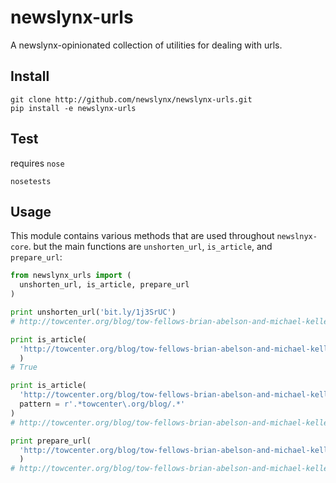 newslynx-urls
========
A newslynx-opinionated collection of utilities for dealing with urls.


## Install
```
git clone http://github.com/newslynx/newslynx-urls.git
pip install -e newslynx-urls
```

## Test
requires `nose`
```
nosetests
```

## Usage

This module contains various methods that are used throughout `newslnyx-core`.
but the main functions are `unshorten_url`, `is_article`, and `prepare_url`:

```python
from newslynx_urls import (
  unshorten_url, is_article, prepare_url
)

print unshorten_url('bit.ly/1j3SrUC')
# http://towcenter.org/blog/tow-fellows-brian-abelson-and-michael-keller-to-study-the-impact-of-journalism

print is_article(
  'http://towcenter.org/blog/tow-fellows-brian-abelson-and-michael-keller-to-study-the-impact-of-journalism'
  )
# True

print is_article(
  'http://towcenter.org/blog/tow-fellows-brian-abelson-and-michael-keller-to-study-the-impact-of-journalism',
  pattern = r'.*towcenter\.org/blog/.*'
)
# http://towcenter.org/blog/tow-fellows-brian-abelson-and-michael-keller-to-study-the-impact-of-journalism

print prepare_url(
  'http://towcenter.org/blog/tow-fellows-brian-abelson-and-michael-keller-to-study-the-impact-of-journalism/?q=lfjad&f=lkfdjsal'
  )
# http://towcenter.org/blog/tow-fellows-brian-abelson-and-michael-keller-to-study-the-impact-of-journalism
```
